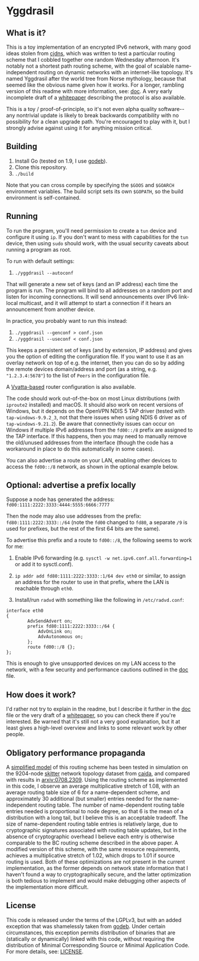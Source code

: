 # Yggdrasil

## What is it?

This is a toy implementation of an encrypted IPv6 network, with many good ideas stolen from [cjdns](https://github.com/cjdelisle/cjdns), which was written to test a particular routing scheme that I cobbled together one random Wednesday afternoon.
It's notably not a shortest path routing scheme, with the goal of scalable name-independent routing on dynamic networks with an internet-like topology.
It's named Yggdrasil after the world tree from Norse mythology, because that seemed like the obvious name given how it works.
For a longer, rambling version of this readme with more information, see: [doc](doc/README.md).
A very early incomplete draft of a [whitepaper](doc/Whitepaper.md) describing the protocol is also available.

This is a toy / proof-of-principle, so it's not even alpha quality software--any nontrivial update is likely to break backwards compatibility with no possibility for a clean upgrade path.
You're encouraged to play with it, but I strongly advise against using it for anything mission critical.

## Building

1. Install Go (tested on 1.9, I use [godeb](https://github.com/niemeyer/godeb)).
2. Clone this repository.
2. `./build`

Note that you can cross compile by specifying the `$GOOS` and `$GOARCH` environment variables.
The build script sets its own `$GOPATH`, so the build environment is self-contained.

## Running

To run the program, you'll need permission to create a `tun` device and configure it using `ip`.
If you don't want to mess with capabilities for the `tun` device, then using `sudo` should work, with the usual security caveats about running a program as root.

To run with default settings:

1. `./yggdrasil --autoconf`

That will generate a new set of keys (and an IP address) each time the program is run.
The program will bind to all addresses on a random port and listen for incoming connections.
It will send announcements over IPv6 link-local multicast, and it will attempt to start a connection if it hears an announcement from another device.

In practice, you probably want to run this instead:

1. `./yggdrasil --genconf > conf.json`
2. `./yggdrasil --useconf < conf.json`

This keeps a persistent set of keys (and by extension, IP address) and gives you the option of editing the configuration file.
If you want to use it as an overlay network on top of e.g. the internet, then you can do so by adding the remote devices domain/address and port (as a string, e.g. `"1.2.3.4:5678"`) to the list of `Peers` in the configuration file.

A [Vyatta-based](https://github.com/neilalexander/vyatta-yggdrasil) router configuration is also available.

The code should work out-of-the-box on most Linux distributions (with `iproute2` installed) and macOS.
It should also work on recent versions of Windows, but it depends on the OpenVPN NDIS 5 TAP driver (tested with `tap-windows-9.9.2_3`, not that there issues when using NDIS 6 driver as of `tap-windows-9.21.2`).
Be aware that connectivity issues can occur on Windows if multiple IPv6 addresses from the `fd00::/8` prefix are assigned to the TAP interface.
If this happens, then you may need to manually remove the old/unused addresses from the interface (though the code has a workaround in place to do this automatically in some cases).

You can also advertise a route on your LAN, enabling other devices to access the `fd00::/8` network, as shown in the optional example below.

## Optional: advertise a prefix locally

Suppose a node has generated the address: `fd00:1111:2222:3333:4444:5555:6666:7777`

Then the node may also use addresses from the prefix: `fd80:1111:2222:3333::/64` (note the `fd00` changed to `fd80`, a separate `/9` is used for prefixes, but the rest of the first 64 bits are the same).

To advertise this prefix and a route to `fd00::/8`, the following seems to work for me:

1. Enable IPv6 forwarding (e.g. `sysctl -w net.ipv6.conf.all.forwarding=1` or add it to sysctl.conf).

2. `ip addr add fd80:1111:2222:3333::1/64 dev eth0` or similar, to assign an address for the router to use in that prefix, where the LAN is reachable through `eth0`.

3. Install/run `radvd` with something like the following in `/etc/radvd.conf`:
```
interface eth0
{
        AdvSendAdvert on;
        prefix fd80:1111:2222:3333::/64 {
            AdvOnLink on;
            AdvAutonomous on;
        };
        route fd00::/8 {};
};
```

This is enough to give unsupported devices on my LAN access to the network, with a few security and performance cautions outlined in the [doc](doc/README.md) file.

## How does it work?

I'd rather not try to explain in the readme, but I describe it further in the [doc](doc/README.md) file or the very draft of a [whitepaper](doc/Whitepaper.md), so you can check there if you're interested.
Be warned that it's still not a very good explanation, but it at least gives a high-level overview and links to some relevant work by other people.

## Obligatory performance propaganda

A [simplified model](misc/sim/treesim-forward.py) of this routing scheme has been tested in simulation on the 9204-node [skitter](https://www.caida.org/tools/measurement/skitter/) network topology dataset from [caida](https://www.caida.org/), and compared with results in [arxiv:0708.2309](https://arxiv.org/abs/0708.2309).
Using the routing scheme as implemented in this code, I observe an average multiplicative stretch of 1.08, with an average routing table size of 6 for a name-dependent scheme, and approximately 30 additional (but smaller) entries needed for the name-independent routing table.
The number of name-dependent routing table entries needed is proportional to node degree, so that 6 is the mean of a distribution with a long tail, but I believe this is an acceptable tradeoff.
The size of name-dependent routing table entries is relatively large, due to cryptographic signatures associated with routing table updates, but in the absence of cryptographic overhead I believe each entry is otherwise comparable to the BC routing scheme described in the above paper.
A modified version of this scheme, with the same resource requirements, achieves a multiplicative stretch of 1.02, which drops to 1.01 if source routing is used.
Both of these optimizations are not present in the current implementation, as the former depends on network state information that I haven't found a way to cryptographically secure, and the latter optimization is both tedious to implement and would make debugging other aspects of the implementation more difficult.

## License

This code is released under the terms of the LGPLv3, but with an added exception that was shamelessly taken from [godeb](https://github.com/niemeyer/godeb).
Under certain circumstances, this exception permits distribution of binaries that are (statically or dynamically) linked with this code, without requiring the distribution of Minimal Corresponding Source or Minimal Application Code.
For more details, see: [LICENSE](LICENSE).

